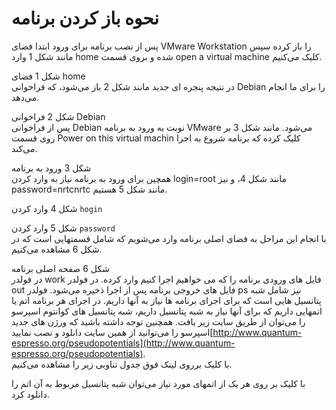 # نحوه باز کردن برنامه

پس از نصب برنامه برای ورود ابتدا فضای VMware Workstation را باز کرده سپس مانند شکل 1 وارد home شده و بروی قسمت open a virtual machine کلیک می‌کنیم.

شکل 1 فضای home  
در نتیجه پنجره ای جدید مانند شکل 2 باز می‌شود، که فراخوانی Debian را برای ما انجام می‌دهد.

شکل 2 فراخوانی Debian  
پس از فراخوانی Debian نوبت به ورود به برنامه VMware می‌شود. مانند شکل 3 بر روی قسمت  Power on this virtual machin کلیک کرده که برنامه شروع به اجرا می‌کند.

شکل 3 ورود به برنامه  
همچین برای ورود به برنامه نیاز به وارد کردن login=root مانند شکل 4، و نیز password=nrtcnrtc مانند شکل 5 هستیم.

شکل 4 وارد کردن `hogin`

شکل 5 وارد کردن `password`  
با انجام این مراحل به فضای اصلی برنامه وارد می‌شویم که شامل قسمتهایی است که در شکل 6 مشاهده می‌کنیم.

شکل 6 صفحه اصلی برنامه  
در فولدر work فایل های ورودی برنامه را که می خواهیم اجرا کنیم وارد کرده. در فولدر out فایل های خروجی برنامه پس از اجرا ذخیره می‌شود. فولدر ps نیز شامل شبه پتانسیل هایی است که برای اجرای برنامه ها نیاز به آنها داریم. در اجرای هر برنامه اتم یا اتمهایی داریم که برای آنها نیاز به شبه پتانسیل داریم، شبه پتانسیل های کوانتوم اسپرسو را می‌توان از طریق سایت زیر یافت. همچنین توجه داشته باشید که ورژن های جدید اسپرسو را می‌توانید از همین سایت دانلود و نصب نمایید[http://www.quantum-espresso.org/pseudopotentials](http://www.quantum-espresso.org/pseudopotentials).  
با کلیک برروی لینک فوق جدول تناوبی زیر را مشاهده می‌کنیم.

با کلیک بر روی هر یک از اتمهای مورد نیاز می‌توان شبه پتانسیل مربوط به آن اتم را دانلود کرد.

